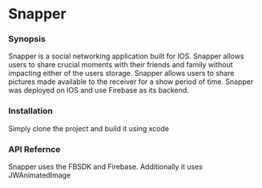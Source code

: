 # Snapper

### Synopsis
Snapper is a social networking application built for IOS. Snapper allows users to share crucial moments with their friends and family without impacting either of the users storage. Snapper allows users to share pictures made available to the receiver for a show period of time. Snapper was deployed on IOS and use Firebase as its backend.

### Installation
Simply clone the project and build it using xcode

### API Refernce
Snapper uses the FBSDK and Firebase. Additionally it uses JWAnimatedImage


